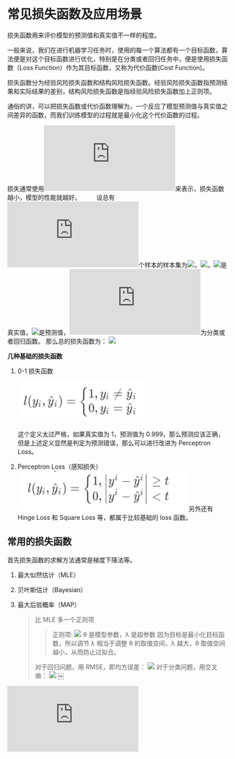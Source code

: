 # 常见损失函数及应用场景

损失函数用来评价模型的预测值和真实值不一样的程度。

一般来说，我们在进行机器学习任务时，使用的每一个算法都有一个目标函数，算法便是对这个目标函数进行优化，特别是在分类或者回归任务中，便是使用损失函数（Loss Function）作为其目标函数，又称为代价函数(Cost Function)。

损失函数分为经验风险损失函数和结构风险损失函数。经验风险损失函数指预测结果和实际结果的差别，结构风险损失函数是指经验风险损失函数加上正则项。

通俗的讲，可以把损失函数或代价函数理解为，一个反应了模型预测值与真实值之间差异的函数，而我们训练模型的过程就是最小化这个代价函数的过程。

损失通常使用![](<http://latex.codecogs.com/gif.latex?L(Y,f(x))>)来表示，损失函数越小，模型的性能就越好。
   设总有![](http://latex.codecogs.com/gif.latex?N)个样本的样本集为![](<http://latex.codecogs.com/gif.latex?(X,Y)=(x_{i},y_{i})>)，![](<http://latex.codecogs.com/gif.latex?\hat{y}_{i}=f(x_{i})>)，![](http://latex.codecogs.com/gif.latex?y_{i})是真实值，![](http://latex.codecogs.com/gif.latex?\hat{y})是预测值，![](http://latex.codecogs.com/gif.latex?f)为分类或者回归函数。
那么总的损失函数为：
![](<http://latex.codecogs.com/gif.latex?L=\sum_{i=1}^{N}l(y_{i},\hat{y}_{i})>)

**几种基础的损失函数**

1. 0-1 损失函数

   ![](https://github.com/buki26/image/blob/master/0-1%E6%8D%9F%E5%A4%B1%E5%87%BD%E6%95%B0.jpg)

   这个定义太过严格，如果真实值为 1，预测值为 0.999，那么预测应该正确，但是上述定义显然是判定为预测错误，那么可以进行改进为 Perceptron Loss。

2. Perceptron Loss（感知损失）
   ![](https://github.com/buki26/image/blob/master/%E6%84%9F%E7%9F%A5%E6%8D%9F%E5%A4%B1%E5%87%BD%E6%95%B0.jpg)
   另外还有 Hinge Loss 和 Square Loss 等，都属于比较基础的 loss 函数。

## 常用的损失函数

首先损失函数的求解方法通常是梯度下降法等。

1. 最大似然估计（MLE）
2. 贝叶斯估计（Bayesian）
3. 最大后验概率（MAP）

   > 比 MLE 多一个正则项
   >
   > > 正则项:
   > > ![](http://latex.codecogs.com/gif.latex?\lambda\left|\theta\right|_{F}^{2})
   > > θ 是模型参数，λ 是超参数
   > > 因为目标是最小化目标函数，所以调节 λ 相当于调整 θ 的取值空间，λ 越大，θ 取值空间越小，从而防止过拟合。
   >
   > 对于回归问题，用 RMSE，即均方误差：
   > ![](<http://latex.codecogs.com/gif.latex?\sum_{i=1}^{n}(y_{i}-\hat{y}_{i})^{2}>)
   > 对于分类问题，用交叉熵：
   > ![](<http://latex.codecogs.com/gif.latex?\sum_{i=1}^{n}y_{i}log\hat{y}_{i}+(1-y_{i})log(1-\hat{y}_{i})>)
   > ￼

![](http://latex.codecogs.com/gif.latex?)

